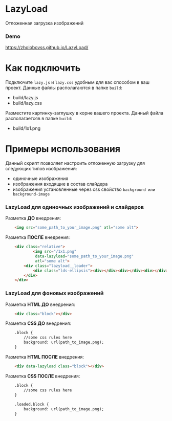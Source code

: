 # LazyLoad
Отложенная загрузка изображений

### Demo 
https://zholobovss.github.io/LazyLoad/


# Как подключить
Подключите `lazy.js` и `lazy.css` удобным для вас способом в ваш проект. 
Данные файлы располагаются в папке `build`:
  - build/lazy.js
  - build/lazy.css

Разместите картинку-заглушку в корне вашего проекта.
Данный файла располагаетсяв в папке `build`:
  - build/1x1.png

# Примеры использования
Данный скрипт позволяет настроить отложенную загрузку для следующих типов изображений:
  - одиночные изображения 
  - изображения входящие в состав слайдера
  - изображения установленные через css свойство `background или background-image`

### LazyLoad для одиночных изображений и слайдеров
Разметка **ДО** внедрения:
```html
	<img src="some_path_to_your_image.png" atl="some alt">
```
Разметка **ПОСЛЕ** внедрения:
```html
	<div class="relative">
        	<img src="/1x1.png" 
		     data-lazyload="some_path_to_your_image.png" 
		     atl="some alt">
		<div class="lazyload__loader">
			<div class="lds-ellipsis"><div></div><div></div><div></div><div></div></div>
		</div>
	</div>
```

### LazyLoad для фоновых изображений
Разметка **HTML ДО** внедрения:
```html
    <div class="block"></div>
```
Разметка **CSS ДО** внедрения:
```html
    .block {
        //some css rules here
        background: url(path_to_image.png);
    }
```

Разметка **HTML ПОСЛЕ** внедрения:
```html
	<div data-lazyload class="block"></div>
```
Разметка **CSS ПОСЛЕ** внедрения:
```html
	.block {
		//some css rules here
	}
    
	.loaded.block {
		background: url(path_to_image.png);
	}
```

